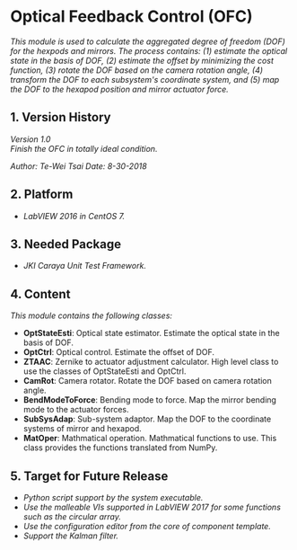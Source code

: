 # Optical Feedback Control (OFC)

*This module is used to calculate the aggregated degree of freedom (DOF) for the hexpods and mirrors. The process contains: (1) estimate the optical state in the basis of DOF, (2) estimate the offset by minimizing the cost function, (3) rotate the DOF based on the camera rotation angle, (4) transform the DOF to each subsystem's coordinate system, and (5) map the DOF to the hexapod position and mirror actuator force.*

## 1. Version History

*Version 1.0*
<br/>
*Finish the OFC in totally ideal condition.*
<br/>

*Author: Te-Wei Tsai*
*Date: 8-30-2018*

## 2. Platform

- *LabVIEW 2016 in CentOS 7.*

## 3. Needed Package

- *JKI Caraya Unit Test Framework.*

## 4. Content

*This module contains the following classes:*

- **OptStateEsti**: Optical state estimator. Estimate the optical state in the basis of DOF. 
- **OptCtrl**: Optical control. Estimate the offset of DOF. 
- **ZTAAC**: Zernike to actuator adjustment calculator. High level class to use the classes of OptStateEsti and OptCtrl.
- **CamRot**: Camera rotator. Rotate the DOF based on camera rotation angle.
- **BendModeToForce**: Bending mode to force. Map the mirror bending mode to the actuator forces.
- **SubSysAdap**: Sub-system adaptor. Map the DOF to the coordinate systems of mirror and hexapod.
- **MatOper**: Mathmatical operation. Mathmatical functions to use. This class provides the functions translated from NumPy.

## 5. Target for Future Release

- *Python script support by the system executable.*
- *Use the malleable VIs supported in LabVIEW 2017 for some functions such as the circular array.*
- *Use the configuration editor from the core of component template.*
- *Support the Kalman filter.*